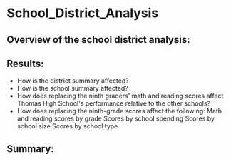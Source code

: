 # School_District_Analysis

## Overview of the school district analysis:


## Results:

- How is the district summary affected?
- How is the school summary affected?
- How does replacing the ninth graders' math and reading scores affect Thomas High School's performance relative to the other schools?
- How does replacing the ninth-grade scores affect the following:
   Math and reading scores by grade
   Scores by school spending
   Scores by school size
   Scores by school type

## Summary:
